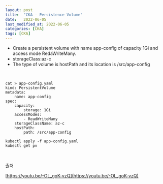 ```yaml
---
layout: post
title:  "CKA - Persistence Volume"
date:   2022-06-05
last_modified_at: 2022-06-05
categories: [CKA]
tags: [CKA]
---
```


- Create a persistent volume with name app-config of capacity 1Gi
and access mode RedaWriteMany.
- storageClass:az-c
- The type of volume is hostPath and its location is /src/app-config

<br/>

```shell
cat > app-config.yaml
kind: PersistentVolume
metadata:
    name: app-config
spec:
    capacity:
        storage: 1Gi
    accessModes:
        - ReadWriteMany
    storageClassName: az-c
    hostPath:
        path: /src/app-config

kubectl apply -f app-config.yaml
kubectl get pv
```

<br/>

출처

[https://youtu.be/-OL_goK-vzQ](https://youtu.be/-OL_goK-vzQ)